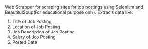 Web Scrapper for scraping sites for job postings using Selenium and BeautifulSoup(For educational purpose only).
Extracts data like:
  1. Title of Job Posting
  2. Location of Job Posting
  3. Job Description of Job Posting
  4. Salary of Job Posting
  5. Posted Date

